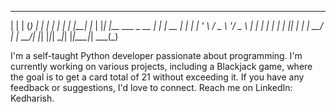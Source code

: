 
  _    _ _   _   _                   _ 
 | |  | (_) | | | |                 | |
 | |__| |_  | |_| |__   ___ _ __ ___| |
 |  __  | | | __| '_ \ / _ \ '__/ _ \ |
 | |  | | | | |_| | | |  __/ | |  __/_|
 |_|  |_|_|  \__|_| |_|\___|_|  \___(_)

I'm a self-taught Python developer passionate about programming. I'm currently working on various projects, including a Blackjack game, where the goal is to get a card total of 21 without exceeding it. If you have any feedback or suggestions, I'd love to connect. Reach me on LinkedIn: Kedharish.
                                       
                                       

